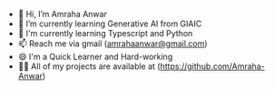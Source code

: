 - 👋 Hi, I’m Amraha Anwar
- 🌱 I’m currently learning Generative AI from GIAIC
- 💞️ I'm currently learning Typescript and Python
- 📫 Reach me via gmail (amrahaanwar@gmail.com)
- 😄 I'm a Quick Learner and Hard-working
- 👩‍💻 All of my projects are available at (https://github.com/Amraha-Anwar)

<!---
Amraha-Anwar/Amraha-Anwar is a ✨ special ✨ repository because its `README.md` (this file) appears on your GitHub profile.
You can click the Preview link to take a look at your changes.
--->
